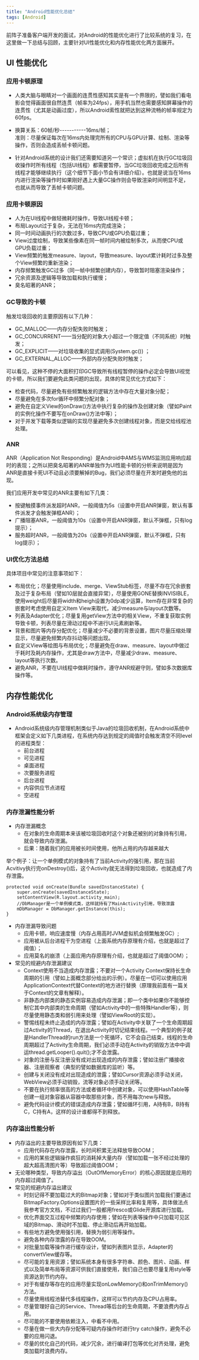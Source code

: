 ```yaml
---
title: "Android性能优化总结"
tags: [Android]
---
```


前阵子准备客户端开发的面试，对Android的性能优化进行了比较系统的复习，在这里做一下总结与回顾，主要针对UI性能优化和内存性能优化两方面展开。

## UI 性能优化

### 应用卡顿原理
- 人类大脑与眼睛对一个画面的连贯性感知其实是有一个界限的，譬如我们看电影会觉得画面很自然连贯（帧率为24fps），用手机当然也需要感知屏幕操作的连贯性（尤其是动画过度），所以Android索性就把达到这种流畅的帧率规定为60fps。

- 换算关系：60帧/秒-----------16ms/帧；  
准则：尽量保证每次在16ms内处理完所有的CPU与GPU计算、绘制、渲染等操作，否则会造成丢帧卡顿问题。

- 针对Android系统的设计我们还需要知道另一个常识；虚拟机在执行GC垃圾回收操作时所有线程（包括UI线程）都需要暂停，当GC垃圾回收完成之后所有线程才能够继续执行（这个细节下面小节会有详细介绍）。也就是说当在16ms内进行渲染等操作时如果刚好遇上大量GC操作则会导致渲染时间明显不足，也就从而导致了丢帧卡顿问题。

### 应用卡顿原因
- 人为在UI线程中做轻微耗时操作，导致UI线程卡顿；
- 布局Layout过于复杂，无法在16ms内完成渲染；
- 同一时间动画执行的次数过多，导致CPU或GPU负载过重；
- View过度绘制，导致某些像素在同一帧时间内被绘制多次，从而使CPU或GPU负载过重；
- View频繁的触发measure、layout，导致measure、layout累计耗时过多及整个View频繁的重新渲染；
- 内存频繁触发GC过多（同一帧中频繁创建内存），导致暂时阻塞渲染操作；
- 冗余资源及逻辑等导致加载和执行缓慢；
- 臭名昭著的ANR；

### GC导致的卡顿
触发垃圾回收的主要原因有以下几种：

- GC_MALLOC——内存分配失败时触发；
- GC_CONCURRENT——当分配的对象大小超过一个限定值（不同系统）时触发；
- GC_EXPLICIT——对垃圾收集的显式调用(System.gc()) ；
- GC_EXTERNAL_ALLOC——外部内存分配失败时触发；

可以看见，这种不停的大面积打印GC导致所有线程暂停的操作必定会导致UI视觉的卡顿，所以我们要避免此类问题的出现，具体的常见优化方式如下：

- 检查代码，尽量避免有些频繁触发的逻辑方法中存在大量对象分配；
- 尽量避免在多次for循环中频繁分配对象；
- 避免在自定义View的onDraw()方法中执行复杂的操作及创建对象（譬如Paint的实例化操作不要写在onDraw()方法中等）；
- 对于并发下载等类似逻辑的实现尽量避免多次创建线程对象，而是交给线程池处理。

### ANR

ANR（Application Not Responding）是Android中AMS与WMS监测应用响应超时的表现；之所以把臭名昭著的ANR单独作为UI性能卡顿的分析来说明是因为ANR是直接卡死UI不动且必须要解掉的Bug，我们必须尽量在开发时避免他的出现。

我们应用开发中常见的ANR主要有如下几类：

- 按键触摸事件派发超时ANR，一般阈值为5s（设置中开启ANR弹窗，默认有事件派发才会触发弹框ANR）；
- 广播阻塞ANR，一般阈值为10s（设置中开启ANR弹窗，默认不弹框，只有log提示）；
- 服务超时ANR，一般阈值为20s（设置中开启ANR弹窗，默认不弹框，只有log提示）；

### UI优化方法总结
具体项目中常见的注意事项如下：

- 布局优化；尽量使用include、merge、ViewStub标签，尽量不存在冗余嵌套及过于复杂布局（譬如10层就会直接异常），尽量使用GONE替换INVISIBLE，使用weight后尽量将width和heigh设置为0dp减少运算，Item存在非常复杂的嵌套时考虑使用自定义Item View来取代，减少measure与layout次数等。
- 列表及Adapter优化；尽量复用getView方法中的相关View，不重复获取实例导致卡顿，列表尽量在滑动过程中不进行UI元素刷新等。
- 背景和图片等内存分配优化；尽量减少不必要的背景设置，图片尽量压缩处理显示，尽量避免频繁内存抖动等问题出现。
- 自定义View等绘图与布局优化；尽量避免在draw、measure、layout中做过于耗时及耗内存操作，尤其是draw方法中，尽量减少draw、measure、layout等执行次数。
- 避免ANR，不要在UI线程中做耗时操作，遵守ANR规避守则，譬如多次数据库操作等。

## 内存性能优化
### Android系统级内存管理
- Android系统级内存管理机制类似于Java的垃圾回收机制，在Android系统中框架会定义如下几类进程，在系统内存达到规定的阈值时会触发清空不同level的进程类型：
    - 前台进程
    - 可见进程
    - 桌面进程
    - 次要服务进程
    - 后台进程
    - 内容供应节点进程
    - 空进程

### 内存泄漏性能分析
- 内存泄漏概念
    - 在对象的生命周期本来该被垃圾回收时这个对象还被别的对象持有引用，就会导致内存泄漏。
    - 后果：随着我们的应用被长时间使用，他所占用的内存越来越大

举个例子：让一个单例模式的对象持有了当前Activity的强引用，那在当前Acvitivy执行完onDestroy()后，这个Activity就无法得到垃圾回收，也就造成了内存泄露。

    protected void onCreate(Bundle savedInstanceState) {
        super.onCreate(savedInstanceState); 
        setContentView(R.layout.activity_main);  
        //DbManager是一个单例模式类，这样就持有了MainActivity引用，导致泄露
        mDbManager = DbManager.getInstance(this);    
    }   


- 内存泄漏导致问题
    - 应用卡顿，响应速度慢（内存占用高时JVM虚拟机会频繁触发GC）;
    - 应用被从后台进程干为空进程（上面系统内存原理有介绍，也就是超过了阈值）；
    - 应用莫名的崩溃（上面应用内存原理有介绍，也就是超过了阈值OOM）；
- 常见的规避内存泄漏建议
    - Context使用不当造成内存泄露；不要对一个Activity Context保持长生命周期的引用（譬如上面概念部分给出的示例）。尽量在一切可以使用应用ApplicationContext代替Context的地方进行替换（原理我前面有一篇关于Context的文章有解释）。
    - 非静态内部类的静态实例容易造成内存泄漏；即一个类中如果你不能够控制它其中内部类的生命周期（譬如Activity中的一些特殊Handler等），则尽量使用静态类和弱引用来处理（譬如ViewRoot的实现）。
    - 警惕线程未终止造成的内存泄露；譬如在Activity中关联了一个生命周期超过Activity的Thread，在退出Activity时切记结束线程。一个典型的例子就是HandlerThread的run方法是一个死循环，它不会自己结束，线程的生命周期超过了Activity生命周期，我们必须手动在Activity的销毁方法中中调运thread.getLooper().quit();才不会泄露。
    - 对象的注册与反注册没有成对出现造成的内存泄露；譬如注册广播接收器、注册观察者（典型的譬如数据库的监听）等。
    - 创建与关闭没有成对出现造成的泄露；譬如Cursor资源必须手动关闭，WebView必须手动销毁，流等对象必须手动关闭等。
    - 不要在执行频率很高的方法或者循环中创建对象，可以使用HashTable等创建一组对象容器从容器中取那些对象，而不用每次new与释放。
    - 避免代码设计模式的错误造成内存泄露；譬如循环引用，A持有B，B持有C，C持有A，这样的设计谁都得不到释放。

### 内存溢出性能分析

- 内存溢出的主要导致原因有如下几类：
    - 应用代码存在内存泄露，长时间积累无法释放导致OOM；
    - 应用的某些逻辑操作疯狂的消耗掉大量内存（譬如加载一张不经过处理的超大超高清图片等）导致超过阈值OOM；  
- 无论哪种类型，导致内存溢出（OutOfMemoryError）的核心原因就是应用的内存超过阈值了。
- 常见的规避内存溢出建议
    - 时刻记得不要加载过大的Bitmap对象；譬如对于类似图片加载我们要通过BitmapFactory.Options设置图片的一些采样比率和复用等，具体做法点我参考官方文档，不过过我们一般都用fresco或Glide开源库进行加载。
    - 优化界面交互过程中频繁的内存使用；譬如在列表等操作中只加载可见区域的Bitmap、滑动时不加载、停止滑动后再开始加载。
    - 有些地方避免使用强引用，替换为弱引用等操作。
    - 避免各种内存泄露的存在导致OOM。
    - 对批量加载等操作进行缓存设计，譬如列表图片显示，Adapter的convertView缓存等。
    - 尽可能的复用资源；譬如系统本身有很多字符串、颜色、图片、动画、样式以及简单布局等资源可供我们直接使用，我们自己也要尽量复用style等资源达到节约内存。
    - 对于有缓存等存在的应用尽量实现onLowMemory()和onTrimMemory()方法。
    - 尽量使用线程池替代多线程操作，这样可以节约内存及CPU占用率。
    - 尽量管理好自己的Service、Thread等后台的生命周期，不要浪费内存占用。
    - 尽可能的不要使用依赖注入，中看不中用。
    - 尽量在做一些大内存分配等可疑内存操作时进行try catch操作，避免不必要的应用闪退。
    - 尽量的优化自己的代码，减少冗余，进行编译打包等优化对齐处理，避免类加载时浪费内存。
